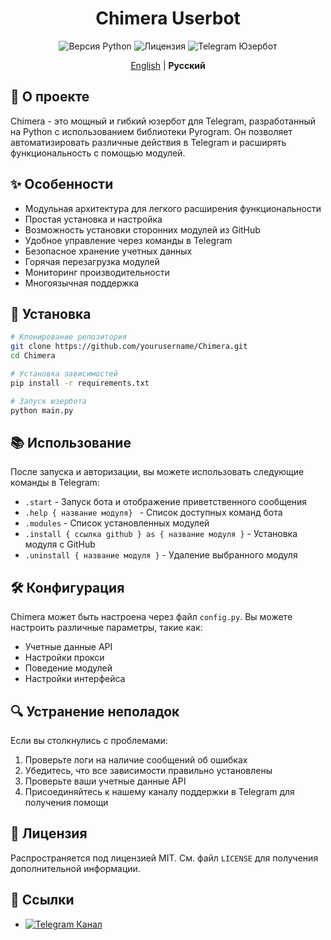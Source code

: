 <div align="center">

# Chimera Userbot

<p>
  <img src="https://img.shields.io/badge/Python-3.7+-blue.svg" alt="Версия Python">
  <img src="https://img.shields.io/badge/License-MIT-green.svg" alt="Лицензия">
  <img src="https://img.shields.io/badge/Telegram-Userbot-blue.svg" alt="Telegram Юзербот">
</p>

[English](README.md) | **Русский**

</div>

## 📌 О проекте

Chimera - это мощный и гибкий юзербот для Telegram, разработанный на Python с использованием библиотеки Pyrogram. Он позволяет автоматизировать различные действия в Telegram и расширять функциональность с помощью модулей.

## ✨ Особенности

- Модульная архитектура для легкого расширения функциональности
- Простая установка и настройка
- Возможность установки сторонних модулей из GitHub
- Удобное управление через команды в Telegram
- Безопасное хранение учетных данных
- Горячая перезагрузка модулей
- Мониторинг производительности
- Многоязычная поддержка

## 🔧 Установка

```bash
# Клонирование репозитория
git clone https://github.com/yourusername/Chimera.git
cd Chimera

# Установка зависимостей
pip install -r requirements.txt

# Запуск юзербота
python main.py
```

## 📚 Использование

После запуска и авторизации, вы можете использовать следующие команды в Telegram:

- `.start` - Запуск бота и отображение приветственного сообщения
- `.help { название модуля} ` - Список доступных команд бота
- `.modules` - Список установленных модулей
- `.install { ссылка github } as { название модуля }` - Установка модуля с GitHub
- `.uninstall { название модуля }` - Удаление выбранного модуля

## 🛠️ Конфигурация

Chimera может быть настроена через файл `config.py`. Вы можете настроить различные параметры, такие как:

- Учетные данные API
- Настройки прокси
- Поведение модулей
- Настройки интерфейса

## 🔍 Устранение неполадок

Если вы столкнулись с проблемами:

1. Проверьте логи на наличие сообщений об ошибках
2. Убедитесь, что все зависимости правильно установлены
3. Проверьте ваши учетные данные API
4. Присоединяйтесь к нашему каналу поддержки в Telegram для получения помощи

## 📄 Лицензия

Распространяется под лицензией MIT. См. файл `LICENSE` для получения дополнительной информации.

## 🔗 Ссылки

- <a href="https://t.me/chimera_ubot"><img src="https://img.shields.io/badge/Telegram-2CA5E0?style=flat&logo=telegram&logoColor=white" alt="Telegram Канал"></a>